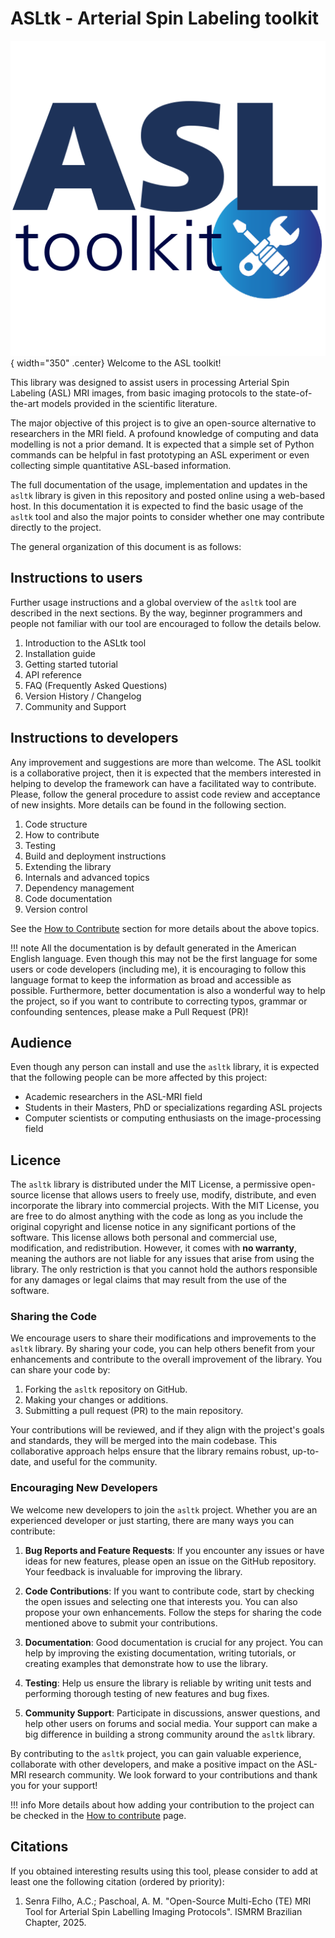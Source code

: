 # ASLtk - Arterial Spin Labeling toolkit

![project logo](assets/asltk-logo.png){ width="350" .center}
Welcome to the ASL toolkit!

This library was designed to assist users in processing Arterial Spin Labeling (ASL) MRI images, from basic imaging protocols to the state-of-the-art models provided in the scientific literature.

The major objective of this project is to give an open-source alternative to researchers in the MRI field. A profound knowledge of computing and data modelling is not a prior demand. It is expected that a simple set of Python commands can be helpful in fast prototyping an ASL experiment or even collecting simple quantitative ASL-based information.

The full documentation of the usage, implementation and updates in the `asltk` library is given in this repository and posted online using a web-based host. In this documentation it is expected to find the basic usage of the `asltk` tool and also the major points to consider whether one may contribute directly to the project.

The general organization of this document is as follows:

## Instructions to users

Further usage instructions and a global overview of the `asltk` tool are described in the next sections. By the way, beginner programmers and people not familiar with our tool are encouraged to follow the details below.

1. Introduction to the ASLtk tool
2. Installation guide
3. Getting started tutorial
4. API reference
5. FAQ (Frequently Asked Questions)
6. Version History / Changelog
7. Community and Support

## Instructions to developers

Any improvement and suggestions are more than welcome. The ASL toolkit is a collaborative project, then it is expected that the members interested in helping to develop the framework can have a facilitated way to contribute. Please, follow the general procedure to assist code review and acceptance of new insights. More details can be found in the following section.

1. Code structure
2. How to contribute
3. Testing
4. Build and deployment instructions
5. Extending the library
6. Internals and advanced topics
7. Dependency management
8. Code documentation
9. Version control

See the [How to Contribute](contribute.md) section for more details about the above topics.


!!! note
    All the documentation is by default generated in the American English language. Even though this may not be the first language for some users or code developers (including me), it is encouraging to follow this language format to keep the information as broad and accessible as possible. Furthermore, better documentation is also a wonderful way to help the project, so if you want to contribute to correcting typos, grammar or confounding sentences, please make a Pull Request (PR)!


## Audience 

Even though any person can install and use the `asltk` library, it is expected that the following people can be more affected by this project:

* Academic researchers in the ASL-MRI field
* Students in their Masters, PhD or specializations regarding ASL projects
* Computer scientists or computing enthusiasts on the image-processing field

## Licence

The `asltk` library is distributed under the MIT License, a permissive open-source license that allows users to freely use, modify, distribute, and even incorporate the library into commercial projects. With the MIT License, you are free to do almost anything with the code as long as you include the original copyright and license notice in any significant portions of the software. This license allows both personal and commercial use, modification, and redistribution. However, it comes with **no warranty**, meaning the authors are not liable for any issues that arise from using the library. The only restriction is that you cannot hold the authors responsible for any damages or legal claims that may result from the use of the software.

### Sharing the Code

We encourage users to share their modifications and improvements to the `asltk` library. By sharing your code, you can help others benefit from your enhancements and contribute to the overall improvement of the library. You can share your code by:

1. Forking the `asltk` repository on GitHub.
2. Making your changes or additions.
3. Submitting a pull request (PR) to the main repository.

Your contributions will be reviewed, and if they align with the project's goals and standards, they will be merged into the main codebase. This collaborative approach helps ensure that the library remains robust, up-to-date, and useful for the community.

### Encouraging New Developers

We welcome new developers to join the `asltk` project. Whether you are an experienced developer or just starting, there are many ways you can contribute:

1. **Bug Reports and Feature Requests**: If you encounter any issues or have ideas for new features, please open an issue on the GitHub repository. Your feedback is invaluable for improving the library.

2. **Code Contributions**: If you want to contribute code, start by checking the open issues and selecting one that interests you. You can also propose your own enhancements. Follow the steps for sharing the code mentioned above to submit your contributions.

3. **Documentation**: Good documentation is crucial for any project. You can help by improving the existing documentation, writing tutorials, or creating examples that demonstrate how to use the library.

4. **Testing**: Help us ensure the library is reliable by writing unit tests and performing thorough testing of new features and bug fixes.

5. **Community Support**: Participate in discussions, answer questions, and help other users on forums and social media. Your support can make a big difference in building a strong community around the `asltk` library.

By contributing to the `asltk` project, you can gain valuable experience, collaborate with other developers, and make a positive impact on the ASL-MRI research community. We look forward to your contributions and thank you for your support!

!!! info
    More details about how adding your contribution to the project can be checked in the [How to contribute](/contribute) page.


## Citations

If you obtained interesting results using this tool, please consider to add at least one the following citation (ordered by priority):

1. Senra Filho, A.C.; Paschoal, A. M. "Open-Source Multi-Echo (TE) MRI Tool for Arterial Spin Labelling Imaging Protocols". ISMRM Brazilian Chapter, 2025.